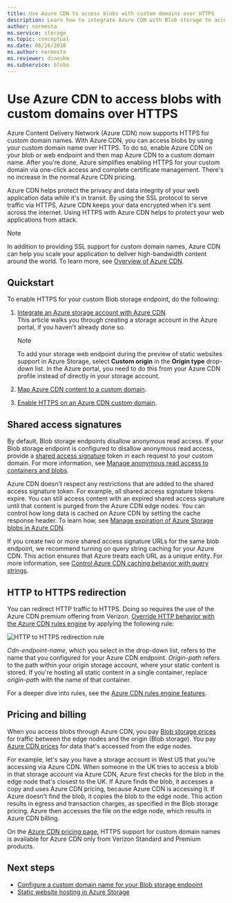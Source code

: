 ```yaml
---
title: Use Azure CDN to access blobs with custom domains over HTTPS
description: Learn how to integrate Azure CDN with Blob storage to access blobs with custom domains over HTTPS
author: normesta
ms.service: storage
ms.topic: conceptual
ms.date: 06/26/2018
ms.author: normesta
ms.reviewer: dineshm
ms.subservice: blobs
---
```


# Use Azure CDN to access blobs with custom domains over HTTPS

Azure Content Delivery Network (Azure CDN) now supports HTTPS for custom domain names. With Azure CDN, you can access blobs by using your custom domain name over HTTPS. To do so, enable Azure CDN on your blob or web endpoint and then map Azure CDN to a custom domain name. After you're done, Azure simplifies enabling HTTPS for your custom domain via one-click access and complete certificate management. There's no increase in the normal Azure CDN pricing.

Azure CDN helps protect the privacy and data integrity of your web application data while it's in transit. By using the SSL protocol to serve traffic via HTTPS, Azure CDN keeps your data encrypted when it's sent across the internet. Using HTTPS with Azure CDN helps to protect your web applications from attack.

> [!NOTE]  
> In addition to providing SSL support for custom domain names, Azure CDN can help you scale your application to deliver high-bandwidth content around the world. To learn more, see [Overview of Azure CDN](../../cdn/cdn-overview.md).

## Quickstart

To enable HTTPS for your custom Blob storage endpoint, do the following:

1.  [Integrate an Azure storage account with Azure CDN](../../cdn/cdn-create-a-storage-account-with-cdn.md).  
    This article walks you through creating a storage account in the Azure portal, if you haven't already done so.

    > [!NOTE]  
    > To add your storage web endpoint during the preview of static websites support in Azure Storage, select **Custom origin** in the **Origin type** drop-down list. In the Azure portal, you need to do this from your Azure CDN profile instead of directly in your storage account.

2.  [Map Azure CDN content to a custom domain](../../cdn/cdn-map-content-to-custom-domain.md).

3.  [Enable HTTPS on an Azure CDN custom domain](../../cdn/cdn-custom-ssl.md).

## Shared access signatures

By default, Blob storage endpoints disallow anonymous read access. If your Blob storage endpoint is configured to disallow anonymous read access, provide a [shared access signature](../common/storage-dotnet-shared-access-signature-part-1.md?toc=%2fazure%2fstorage%2fblobs%2ftoc.json) token in each request to your custom domain. For more information, see [Manage anonymous read access to containers and blobs](storage-manage-access-to-resources.md).

Azure CDN doesn't respect any restrictions that are added to the shared access signature token. For example, all shared access signature tokens expire. You can still access content with an expired shared access signature until that content is purged from the Azure CDN edge nodes. You can control how long data is cached on Azure CDN by setting the cache response header. To learn how, see [Manage expiration of Azure Storage blobs in Azure CDN](../../cdn/cdn-manage-expiration-of-blob-content.md).

If you create two or more shared access signature URLs for the same blob endpoint, we recommend turning on query string caching for your Azure CDN. This action ensures that Azure treats each URL as a unique entity. For more information, see [Control Azure CDN caching behavior with query strings](../../cdn/cdn-query-string.md).

## HTTP to HTTPS redirection

You can redirect HTTP traffic to HTTPS. Doing so requires the use of the Azure CDN premium offering from Verizon. [Override HTTP behavior with the Azure CDN rules engine](../../cdn/cdn-rules-engine.md) by applying the following rule:

![HTTP to HTTPS redirection rule](./media/storage-https-custom-domain-cdn/redirect-to-https.png)

*Cdn-endpoint-name*, which you select in the drop-down list, refers to the name that you configured for your Azure CDN endpoint. *Origin-path* refers to the path within your origin storage account, where your static content is stored. If you're hosting all static content in a single container, replace *origin-path* with the name of that container.

For a deeper dive into rules, see the [Azure CDN rules engine features](../../cdn/cdn-rules-engine-reference-features.md).

## Pricing and billing

When you access blobs through Azure CDN, you pay [Blob storage prices](https://azure.microsoft.com/pricing/details/storage/blobs/) for traffic between the edge nodes and the origin (Blob storage). You pay [Azure CDN prices](https://azure.microsoft.com/pricing/details/cdn/) for data that's accessed from the edge nodes.

For example, let's say you have a storage account in West US that you're accessing via Azure CDN. When someone in the UK tries to access a blob in that storage account via Azure CDN, Azure first checks for the blob in the edge node that's closest to the UK. If Azure finds the blob, it accesses a copy and uses Azure CDN pricing, because Azure CDN is accessing it. If Azure doesn't find the blob, it copies the blob to the edge node. This action results in egress and transaction charges, as specified in the Blob storage pricing. Azure then accesses the file on the edge node, which results in Azure CDN billing.

On the [Azure CDN pricing page](https://azure.microsoft.com/pricing/details/cdn/), HTTPS support for custom domain names is available for Azure CDN only from Verizon Standard and Premium products.

## Next steps

* [Configure a custom domain name for your Blob storage endpoint](storage-custom-domain-name.md)
* [Static website hosting in Azure Storage](storage-blob-static-website.md)
